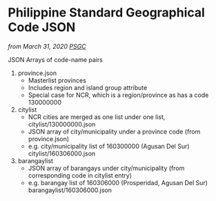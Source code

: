 # Philippine Standard Geographical Code JSON
*from March 31, 2020 [PSGC](https://psa.gov.ph/classification/psgc/)*

JSON Arrays of code-name pairs
1. province.json
	* Masterlist provinces
	* Includes region and island group attribute
	* Special case for NCR, which is a region/province as has a code 130000000
2. citylist
	* NCR cities are merged as one list under one list, citylist/130000000.json
	* JSON array of city/municipality under a province code (from province.json)
	* e.g. city/municipality list of 160300000 (Agusan Del Sur) citylist/160306000.json
3. barangaylist
	* JSON array of barangays under city/municipality (from corresponding code in citylist entry)
	* e.g. barangay list of 160306000 (Prosperidad, Agusan Del Sur) barangaylist/160306000.json


